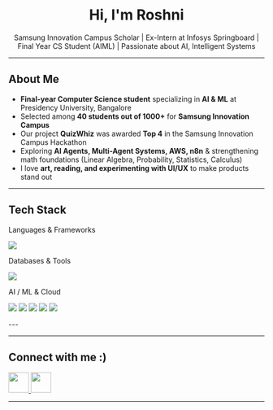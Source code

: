 
<h1 align="center">Hi, I'm Roshni </h1>
<p align="center">
  Samsung Innovation Campus Scholar | Ex-Intern at Infosys Springboard | Final Year CS Student (AIML) | Passionate about AI, Intelligent Systems
</p>

---

##  About Me  

-  **Final-year Computer Science student** specializing in **AI & ML** at Presidency University, Bangalore  
-  Selected among **40 students out of 1000+** for **Samsung Innovation Campus**  
-  Our project **QuizWhiz** was awarded **Top 4** in the Samsung Innovation Campus Hackathon  
-  Exploring **AI Agents, Multi-Agent Systems, AWS, n8n** & strengthening math foundations (Linear Algebra, Probability, Statistics, Calculus)  
-  I love **art, reading, and experimenting with UI/UX** to make products stand out  

---

##  Tech Stack  

Languages & Frameworks
<p> <img src="https://skillicons.dev/icons?i=python,java,js,react,flask,nodejs" /> </p>
Databases & Tools
<p> <img src="https://skillicons.dev/icons?i=mysql,neon,vscode,pycharm" /> </p>
AI / ML & Cloud
<p><img src="https://img.shields.io/badge/ChromaDB-%234A90E2.svg?&style=for-the-badge&logoColor=white" /> <img src="https://img.shields.io/badge/Pinecone-%2300B8D9.svg?&style=for-the-badge&logoColor=white" /> <img src="https://img.shields.io/badge/LangChain-%2343853D.svg?&style=for-the-badge&logoColor=white" /> <img src="https://img.shields.io/badge/Ollama-000000.svg?&style=for-the-badge&logoColor=white" /> <img src="https://img.shields.io/badge/Prompt%20Engineering-%23FF6F61.svg?&style=for-the-badge&logoColor=white" /> </p>
---

---

##  Connect with me :)

<p>
  <a href="[https://linkedin.com/in/yourlinkedin](https://www.linkedin.com/in/roshni-jayaraman-801074260/)">
    <img src="https://skillicons.dev/icons?i=linkedin" height="40" />
  </a>
  <a href="mailto:roshnijay04@gmail.com">
    <img src="https://skillicons.dev/icons?i=gmail" height="40" />
  </a>
</p>

---
